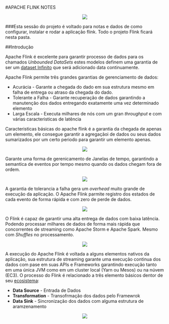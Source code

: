 #APACHE FLINK NOTES

<p align="center">
	<a href="https://flink.apache.org/">
		<img src="http://10minbasics.com/wp-content/uploads/2015/10/flink.png">
	</a>
</p>

###Esta sessão do projeto é voltado para notas e dados de como configurar, instalar e rodar a aplicação flink. Todo o projeto Flink ficará nesta pasta.

##Introdução
<p>
	Apache Flink é excelente para garantir processo de dados para os chamados <i> Unbounded DataSets </i> estes modelos definem uma garantia de ser um <a href="https://flink.apache.org/introduction.html#continuous-processing-for-unbounded-datasets">dataset Infinito</a> que será adicionado data continuamente.
</p>
<p>
	Apache Flink permite três grandes garantias de gerenciamento de dados:
	<ul>
		<li> Acurácia - Garante a chegada do dado em sua estrutura mesmo em falha de entrega ou atraso da chegada do dado. </li>
		<li> Tolerante a Falha - Garante recuperação de dados garantindo a manutenção dos dados entregando exatamente uma vez determinado elemento </li>
		<li> Larga Escala - Executa milhares de nós com um gran <i> throughput </i> e com várias caracteristicas de latência </li>
	</ul>
</p>
<p>
	Caracteristicas básicas do apache flink é a garantia da chegada de apenas um elemento, ele consegue garantir a agregaçãoi de dados ou seus dados sumarizados por um certo periodo para garantir um elemento apenas.
</p>
<p align="center">
	<img src="https://flink.apache.org/img/exactly_once_state.png">
</p>
<p>
	Garante uma forma de gerenicamento de Janelas de tempo, garantindo a semantica de eventos por tempo mesmo quando os dados chegam fora de ordem.
</p>
<p align="center">
	<img src="https://flink.apache.org/img/out_of_order_stream.png">
</p>
<p>
	A garantia de tolerancia a falha gera um <i>overhead</i> muito grande de execução da aplicação. O Apache Flink parmite registro dos estados de cada evento de forma rápida e com zero de perde de dados.
</p>
<p align="center">
	<img src="https://flink.apache.org/img/distributed_snapshots.png">
</p>
<p>
	O Flink é capaz de garantir uma alta entrega de dados com baixa latência. Podendo processar milhares de dados de forma mais rápida que concorrentes de streaming como Apache Storm e Apache Spark. Mesmo com <i>Shuffles</i> no processamento.
</p>
<p align="center">
	<img src="https://flink.apache.org/img/streaming_performance.png">
</p>
<p>
	A execução do Apache Flink é voltada a alguns elementos nativos da aplicação, sua estrutura de streaming garante uma execução continua dos dados com pase em suas APIs e Frameworks garantindo execução tanto em uma única JVM como em um cluster local (Yarn ou Mesos) ou na núvem (EC3). O processo do Flink é relacionado a três elemento básicos dentor de seu <a href="https://flink.apache.org/ecosystem.html">ecosistema</a>:
	<ul>
		<li><b>Data Source</b> - Entrada de Dados</li>
		<li><b>Transformation</b> - Transofrmação dos dados pelo Framewrok</li>
		<li><b>Data Sink</b> - Sincronização dos dados com alguma estrutura de aramzenamento</li>
	</ul>
</p>
<p align="center">
	<img src="https://flink.apache.org/img/source-transform-sink-update.png">
</p>
